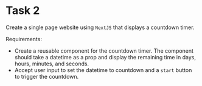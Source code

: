 # Task 2

Create a single page website using `NextJS` that displays a countdown timer.

Requirements:

- Create a reusable component for the countdown timer. The component should take a datetime as a prop and display the remaining time in days, hours, minutes, and seconds.
- Accept user input to set the datetime to countdown and a `start` button to trigger the countdown.
